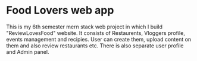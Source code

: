 # Food Lovers web app
This is  my 6th semester mern stack web project in which I build "ReviewLovesFood" website. It consists of Restaurents, Vloggers profile,  events management and recipies. User can create them,  upload content on them and also review restaurants etc. There is also separate user profile and Admin panel.
